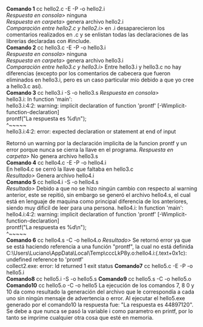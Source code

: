 **Comando 1**  cc hello2.c -E -P -o hello2.i  
*Respuesta en consola>* ninguna  
*Respuesta en carpeta>* genera archivo hello2.i  
*Comparación entre hello2.c y hello2.i>* en .i desaparecieron los comentarios realizados en .c y se enlistan todas las declaraciones de las librerias declaradas con #include.    
**Comando 2** cc hello3.c -E -P -o hello3.i  
*Respuesta en consola>* ninguna  
*Respuesta en carpeta>* genera archivo hello3.i    
*Comparación entre hello3.c y hello3.i>* Entre hello3.i y hello3.c no hay diferencias (excepto por los comentarios de cabecera que fueron eliminados en hello3.i, pero es un caso particular mio debido a que yo cree a hello3.c así).    
**Comando 3** cc hello3.i -S -o hello3.s
*Respuesta en consola>*  
hello3.i: In function 'main':  
hello3.i:4:2: warning: implicit declaration of function 'prontf' [-Wimplicit-function-declaration]  
  prontf("La respuesta es %d\n");  
  ^~~~~~  
hello3.i:4:2: error: expected declaration or statement at end of input  
  
 Retornó un warning por la declaración implicita de la funcion prontf y un error porque nunca se cierra la llave en el programa.
 *Respuesta en carpeta>* No genera archivo hello3.s    
 **Comando 4** cc hello4.c -E -P -o hello4.i  
 En hello4.c se cerró la llave que faltaba en hello3.c    
 *Resultado>* Genera archivo hello4.i    
 **Comando 5** cc hello4.i -S -o hello4.s  
 *Resultado>* Debido a que no se hizo ningún cambio con respecto al warning anterior, este se repitió, sin embargo se generó el archivo hello4.s, el cual está en lenguaje de maquina como principal diferencia de los anteriores, siendo muy dificil de leer para una persona.
 hello4.i: In function 'main':    
hello4.i:4:2: warning: implicit declaration of function 'prontf' [-Wimplicit-function-declaration]  
  prontf("La respuesta es %d\n");  
  ^~~~~~    
**Comando 6** cc hello4.s -C -o hello4.o
*Resultado>* Se retornó error ya que se está haciendo referencia a una función "prontf", la cual no está definida
C:\Users\Luciano\AppData\Local\Temp\cccLkP8y.o:hello4.i:(.text+0x1c): undefined reference to 'prontf'  
collect2.exe: error: ld returned 1 exit status
**Comando7** cc hello5.c -E -P -o hello5.i  
**Comando8** cc hello5.i -S -o hello5.s
**Comando9** cc hello5.s -C -o hello5.o
**Comando10** cc hello5.o -C -o hello5
La ejecución de los comandos 7, 8 0 y 10 da como resultado la generación del archivo que le correspondía a cada uno sin ningún mensaje de advertencia o error. Al ejecutar el hello5.exe generado por el comando10 la respuesta fue: "La respuesta es 44897120". Se debe a que nunca se pasó la variable i como parametro en printf, por lo tanto se imprime cualquier otra cosa que esté en memoria.


